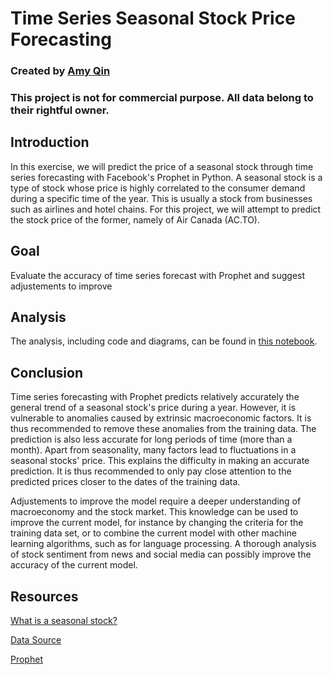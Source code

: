 # Time Series Seasonal Stock Price Forecasting

### Created by [Amy Qin](https://github.com/amyhxqin)
### This project is not for commercial purpose. All data belong to their rightful owner.

## Introduction
In this exercise, we will predict the price of a seasonal stock through time series forecasting with Facebook's Prophet in Python. A seasonal stock is a type of stock whose price is highly correlated to the consumer demand during a specific time of the year. This is usually a stock from businesses such as airlines and hotel chains. For this project, we will attempt to predict the stock price of the former, namely of Air Canada (AC.TO).

## Goal
Evaluate the accuracy of time series forecast with Prophet and suggest adjustements to improve

## Analysis
The analysis, including code and diagrams, can be found in [this notebook](https://github.com/amyhxqin/Time_Series_Stock_Price_Forecasting/blob/master/seasonal_stock_prediction.ipynb).

## Conclusion
Time series forecasting with Prophet predicts relatively accurately the general trend of a seasonal stock's price during a year. However, it is vulnerable to anomalies caused by extrinsic macroeconomic factors. It is thus recommended to remove these anomalies from the training data. The prediction is also less accurate for long periods of time (more than a month). Apart from seasonality, many factors lead to fluctuations in a seasonal stocks' price. This explains the difficulty in making an accurate prediction. It is thus recommended to only pay close attention to the predicted prices closer to the dates of the training data.

Adjustements to improve the model require a deeper understanding of macroeconomy and the stock market. This knowledge can be used to improve the current model, for instance by changing the criteria for the training data set, or to combine the current model with other machine learning algorithms, such as for language processing. A thorough analysis of stock sentiment from news and social media can possibly improve the accuracy of the current model.

## Resources
[What is a seasonal stock?](https://www.timothysykes.com/blog/seasonal-stocks/)

[Data Source](https://finance.yahoo.com/quote/AC.TO/history?p=AC.TO&.tsrc=fin-srch)

[Prophet](https://research.fb.com/prophet-forecasting-at-scale/)
